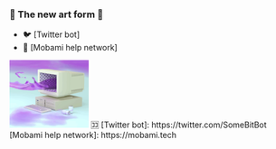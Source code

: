 ### 🦇 The new art form 👋
 
- 🐦 [Twitter bot] 
- 🧣 [Mobami help network]

<img src="https://raw.githubusercontent.com/Steve0929/Steve0929/master/pc.gif"  width="140px" height="120px" >
🈁
[Twitter bot]: https://twitter.com/SomeBitBot
[Mobami help network]: https://mobami.tech
<!--
**Steve0929/Steve0929** is a ✨ _special_ ✨ repository because its `README.md` (this file) appears on your GitHub profile.

Here are some ideas to get you started:

- 🔭 I’m currently working on ...
- 🌱 I’m currently learning ...
- 👯 I’m looking to collaborate on ...
- 🤔 I’m looking for help with ...
- 💬 Ask me about ...
- 📫 How to reach me: ...
- 😄 Pronouns: ...
- ⚡ Fun fact: ...
-->

